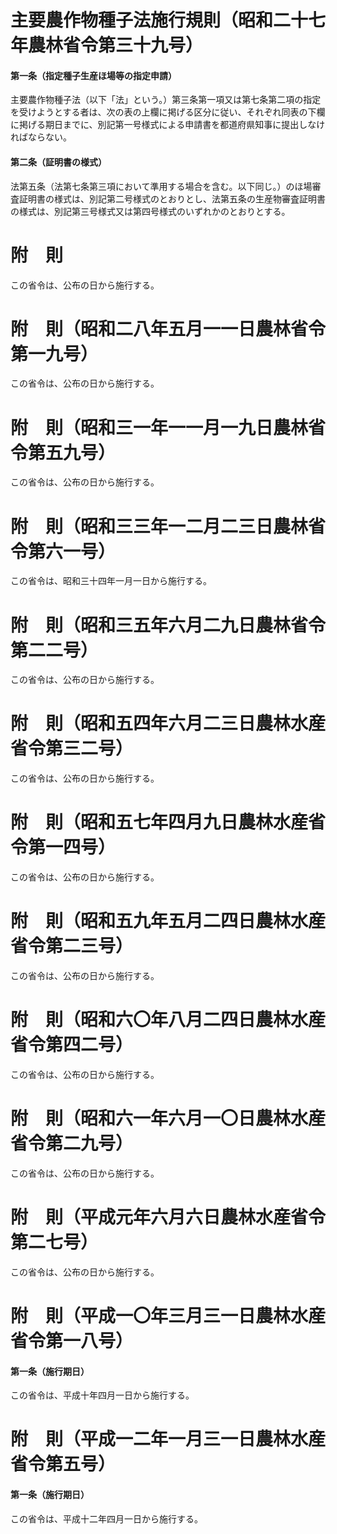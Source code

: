 # 主要農作物種子法施行規則（昭和二十七年農林省令第三十九号）
#### 第一条（指定種子生産ほ場等の指定申請）
主要農作物種子法（以下「法」という。）第三条第一項又は第七条第二項の指定を受けようとする者は、次の表の上欄に掲げる区分に従い、それぞれ同表の下欄に掲げる期日までに、別記第一号様式による申請書を都道府県知事に提出しなければならない。
#### 第二条（証明書の様式）
法第五条（法第七条第三項において準用する場合を含む。以下同じ。）のほ場審査証明書の様式は、別記第二号様式のとおりとし、法第五条の生産物審査証明書の様式は、別記第三号様式又は第四号様式のいずれかのとおりとする。
# 附　則
この省令は、公布の日から施行する。
# 附　則（昭和二八年五月一一日農林省令第一九号）
この省令は、公布の日から施行する。
# 附　則（昭和三一年一一月一九日農林省令第五九号）
この省令は、公布の日から施行する。
# 附　則（昭和三三年一二月二三日農林省令第六一号）
この省令は、昭和三十四年一月一日から施行する。
# 附　則（昭和三五年六月二九日農林省令第二二号）
この省令は、公布の日から施行する。
# 附　則（昭和五四年六月二三日農林水産省令第三二号）
この省令は、公布の日から施行する。
# 附　則（昭和五七年四月九日農林水産省令第一四号）
この省令は、公布の日から施行する。
# 附　則（昭和五九年五月二四日農林水産省令第二三号）
この省令は、公布の日から施行する。
# 附　則（昭和六〇年八月二四日農林水産省令第四二号）
この省令は、公布の日から施行する。
# 附　則（昭和六一年六月一〇日農林水産省令第二九号）
この省令は、公布の日から施行する。
# 附　則（平成元年六月六日農林水産省令第二七号）
この省令は、公布の日から施行する。
# 附　則（平成一〇年三月三一日農林水産省令第一八号）
#### 第一条（施行期日）
この省令は、平成十年四月一日から施行する。
# 附　則（平成一二年一月三一日農林水産省令第五号）
#### 第一条（施行期日）
この省令は、平成十二年四月一日から施行する。
